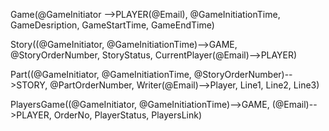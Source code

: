 



Game(@GameInitiator -->PLAYER(@Email),
     @GameInitiationTime,
     GameDesription, GameStartTime, GameEndTime)

Story((@GameInitiator, @GameInitiationTime)-->GAME, @StoryOrderNumber,
   StoryStatus, CurrentPlayer(@Email)-->PLAYER)

Part((@GameInitiator, @GameInitiationTime, @StoryOrderNumber)-->STORY,
      @PartOrderNumber,
    Writer(@Email)-->Player,
    Line1, Line2, Line3)

PlayersGame((@GameInitiator, @GameInitiationTime)-->GAME,
            (@Email)-->PLAYER,
            OrderNo, PlayerStatus, PlayersLink)